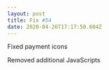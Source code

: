 ```yaml
---
layout: post
title: Fix #54
date: 2020-04-26T17:17:50.604Z
---
```

Fixed payment icons

Removed additional JavaScripts
